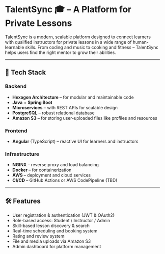 # TalentSync 🎓 – A Platform for Private Lessons

TalentSync is a modern, scalable platform designed to connect learners with qualified instructors for private lessons in a wide range of human-learnable skills. From coding and music to cooking and fitness – TalentSync helps users find the right mentor to grow their abilities.

---

## 🚀 Tech Stack

### Backend
- **Hexagon Architecture** – for modular and maintainable code
- **Java** + **Spring Boot**
- **Microservices** – with REST APIs for scalable design
- **PostgreSQL** – robust relational database
- **Amazon S3** – for storing user-uploaded files like profiles and resources

### Frontend
- **Angular** (TypeScript) – reactive UI for learners and instructors

### Infrastructure
- **NGINX** – reverse proxy and load balancing
- **Docker** – for containerization
- **AWS** – deployment and cloud services
- **CI/CD** – GitHub Actions or AWS CodePipeline (TBD)

---

## 🛠 Features

- User registration & authentication (JWT & OAuth2)
- Role-based access: Student / Instructor / Admin
- Skill-based lesson discovery & search
- Real-time scheduling and booking system
- Rating and review system
- File and media uploads via Amazon S3
- Admin dashboard for platform management

